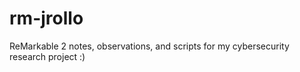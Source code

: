 # rm-jrollo
ReMarkable 2 notes, observations, and scripts for my cybersecurity research project :) 
